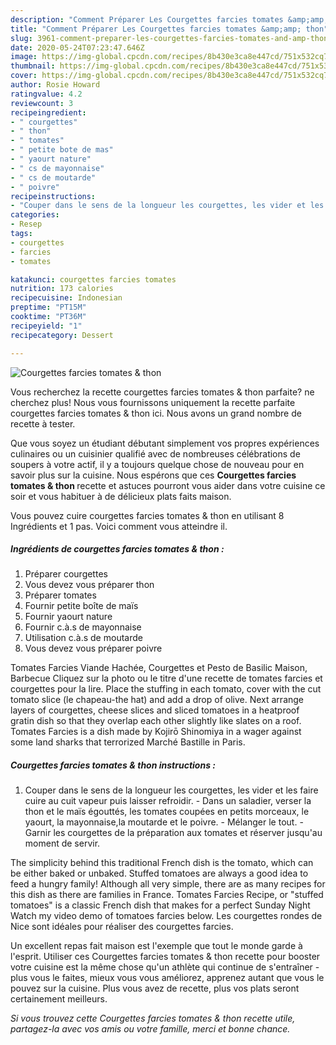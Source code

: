 ```yaml
---
description: "Comment Préparer Les Courgettes farcies tomates &amp;amp; thon"
title: "Comment Préparer Les Courgettes farcies tomates &amp;amp; thon"
slug: 3961-comment-preparer-les-courgettes-farcies-tomates-and-amp-thon
date: 2020-05-24T07:23:47.646Z
image: https://img-global.cpcdn.com/recipes/8b430e3ca8e447cd/751x532cq70/courgettes-farcies-tomates-thon-photo-principale-de-la-recette.jpg
thumbnail: https://img-global.cpcdn.com/recipes/8b430e3ca8e447cd/751x532cq70/courgettes-farcies-tomates-thon-photo-principale-de-la-recette.jpg
cover: https://img-global.cpcdn.com/recipes/8b430e3ca8e447cd/751x532cq70/courgettes-farcies-tomates-thon-photo-principale-de-la-recette.jpg
author: Rosie Howard
ratingvalue: 4.2
reviewcount: 3
recipeingredient:
- " courgettes"
- " thon"
- " tomates"
- " petite bote de mas"
- " yaourt nature"
- " cs de mayonnaise"
- " cs de moutarde"
- " poivre"
recipeinstructions:
- "Couper dans le sens de la longueur les courgettes, les vider et les faire cuire au cuit vapeur puis laisser refroidir. Dans un saladier, verser la thon et le maïs égouttés, les tomates coupées en petits morceaux, le yaourt, la mayonnaise,la moutarde et le poivre. Mélanger le tout. Garnir les courgettes de la préparation aux tomates et réserver jusqu&#39;au moment de servir."
categories:
- Resep
tags:
- courgettes
- farcies
- tomates

katakunci: courgettes farcies tomates 
nutrition: 173 calories
recipecuisine: Indonesian
preptime: "PT15M"
cooktime: "PT36M"
recipeyield: "1"
recipecategory: Dessert

---
```



![Courgettes farcies tomates &amp; thon](https://img-global.cpcdn.com/recipes/8b430e3ca8e447cd/751x532cq70/courgettes-farcies-tomates-thon-photo-principale-de-la-recette.jpg)

Vous recherchez la recette courgettes farcies tomates &amp; thon parfaite? ne cherchez plus! Nous vous fournissons uniquement la recette parfaite courgettes farcies tomates &amp; thon ici. Nous avons un grand nombre de recette à tester.

Que vous soyez un étudiant débutant simplement vos propres expériences culinaires ou un cuisinier qualifié avec de nombreuses célébrations de soupers à votre actif, il y a toujours quelque chose de nouveau pour en savoir plus sur la cuisine. Nous espérons que ces <strong> Courgettes farcies tomates &amp; thon </strong> recette et astuces pourront vous aider dans votre cuisine ce soir et vous habituer à de délicieux plats faits maison.

<!--inarticleads1-->

Vous pouvez cuire courgettes farcies tomates &amp; thon en utilisant 8 Ingrédients et 1 pas. Voici comment vous atteindre il.

##### Ingrédients de courgettes farcies tomates &amp; thon :

1. Préparer  courgettes
1. Vous devez vous préparer  thon
1. Préparer  tomates
1. Fournir  petite boîte de maïs
1. Fournir  yaourt nature
1. Fournir  c.à.s de mayonnaise
1. Utilisation  c.à.s de moutarde
1. Vous devez vous préparer  poivre


Tomates Farcies Viande Hachée, Courgettes et Pesto de Basilic Maison, Barbecue Cliquez sur la photo ou le titre d&#39;une recette de tomates farcies et courgettes pour la lire. Place the stuffing in each tomato, cover with the cut tomato slice (le chapeau-the hat) and add a drop of olive. Next arrange layers of courgettes, cheese slices and sliced tomatoes in a heatproof gratin dish so that they overlap each other slightly like slates on a roof. Tomates Farcies is a dish made by Kojirō Shinomiya in a wager against some land sharks that terrorized Marché Bastille in Paris. 

<!--inarticleads2-->

##### Courgettes farcies tomates &amp; thon instructions :

1. Couper dans le sens de la longueur les courgettes, les vider et les faire cuire au cuit vapeur puis laisser refroidir. - Dans un saladier, verser la thon et le maïs égouttés, les tomates coupées en petits morceaux, le yaourt, la mayonnaise,la moutarde et le poivre. - Mélanger le tout. - Garnir les courgettes de la préparation aux tomates et réserver jusqu&#39;au moment de servir.


The simplicity behind this traditional French dish is the tomato, which can be either baked or unbaked. Stuffed tomatoes are always a good idea to feed a hungry family! Although all very simple, there are as many recipes for this dish as there are families in France. Tomates Farcies Recipe, or &#34;stuffed tomatoes&#34; is a classic French dish that makes for a perfect Sunday Night Watch my video demo of tomatoes farcies below. Les courgettes rondes de Nice sont idéales pour réaliser des courgettes farcies. 

<!--inarticleads1-->

<p>
Un excellent repas fait maison est l'exemple que tout le monde garde à l'esprit. Utiliser ces Courgettes farcies tomates &amp; thon recette pour booster votre cuisine est la même chose qu'un athlète qui continue de s'entraîner - plus vous le faites, mieux vous vous améliorez, apprenez autant que vous le pouvez sur la cuisine. Plus vous avez de recette, plus vos plats seront certainement meilleurs.
</p>

<p>
<i>Si vous trouvez cette Courgettes farcies tomates &amp; thon recette utile, partagez-la avec vos amis ou votre famille, merci et bonne chance.</i>
</p>
